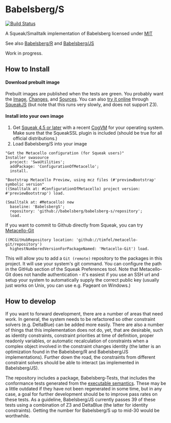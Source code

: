 Babelsberg/S
=============
[![Build Status](https://travis-ci.org/babelsberg/babelsberg-s.png?branch=master)](https://travis-ci.org/babelsberg/babelsberg-s)

A Squeak/Smalltalk implementation of Babelsberg licensed under [MIT](https://github.com/babelsberg/babelsberg-s/blob/master/LICENSE)

See also [Babelsberg/R](https://github.com/babelsberg/babelsberg-r) and [Babelsberg/JS](https://github.com/babelsberg/babelsberg-js)

Work in progress.

## How to Install

#### Download prebuilt image

Prebuilt images are published when the tests are green. You probably
want the
[Image](http://www.lively-kernel.org/babelsberg/BabelsbergS/BabelsbergS.image),
[Changes](http://www.lively-kernel.org/babelsberg/BabelsbergS/BabelsbergS.changes),
and [Sources](http://www.lively-kernel.org/babelsberg/BabelsbergS/SqueakV41.sources). You can also [try it online](https://bertfreudenberg.github.io/SqueakJS/run#url=http://www.lively-kernel.org/babelsberg/BabelsbergS/&files=[BabelsbergS.image,BabelsbergS.changes,SqueakV41.sources]) through [SqueakJS](http://github.com/bertfreudenberg/SqueakJS) (but note that this runs very slowly, and does not support Z3).

#### Install into your own image

1. Get [Squeak 4.5 or later](http://www.squeak.org) with a recent [CogVM](http://www.mirandabanda.org/files/Cog/VM/) for your operating system. Make sure that the SqueakSSL plugin is included (should be true for all official distributions.)
2. Load Babelsberg/S into your image

```Smalltalk
"Get the Metacello configuration (for Squeak users)"
Installer swasource
  project: 'SwaUtilities';
  addPackage: 'ConfigurationOfMetacello';
  install.

"Bootstrap Metacello Preview, using mcz files (#'previewBootstrap' symbolic version"
((Smalltalk at: #ConfigurationOfMetacello) project version: #'previewBootstrap') load.

(Smalltalk at: #Metacello) new
  baseline: 'BabelsbergS';
  repository: 'github://babelsberg/babelsberg-s/repository';
  load.
```

If you want to commit to Github directly from Squeak, you can try [Metacello-Git](https://github.com/timfel/metacello-git)
```Smalltalk
((MCGitHubRepository location: 'github://timfel/metacello-git/repository')
  highestNumberedVersionForPackageNamed: 'Metacello-Git') load.
```
This will allow you to add a `Git (remote)` repository to the packages in this project. It will use your system's git command. You can configure the path in the GitHub section of the Squeak Preferences tool. Note that Metacello-Git does not handle authentication - it's easiest if you use an SSH url and setup your system to automatically supply the correct public key (usually just works on Unix, you can use e.g. Pageant on Windows.)

## How to develop

If you want to forward development, there are a number of areas that
need work. In general, the system needs to be refactored so other
constraint solvers (e.g. DeltaBlue) can be added more easily. There
are also a number of things that this implementation does not do, yet,
that are desirable, such as identity constraints, constraint
priorities at time of definition, proper readonly variables, or
automatic recalculation of constraints when a complex object involved
in the constraint changes identity (the latter is an optimization
found in the Babelsberg/R and Babelsberg/JS implementations). Further
down the road, the constraints from different constraint solvers
should be able to interact (as implemented in Babelsberg/JS).

The repository includes a package, Babelsberg-Tests, that includes the
conformance tests generated from the
[executable semantics](https://github.com/babelsberg/babelsberg-rml). These
may be a little outdated if they have not been regenerated in some
time, but in any case, a goal for further development should be to
improve pass rates on these tests. As a guideline, Babelsberg/JS
currently passes 39 of these tests using a combination of Z3 and
DeltaBlue (the latter for identity constraints). Getting the number
for Babelsberg/S up to mid-30 would be worthwhile.
